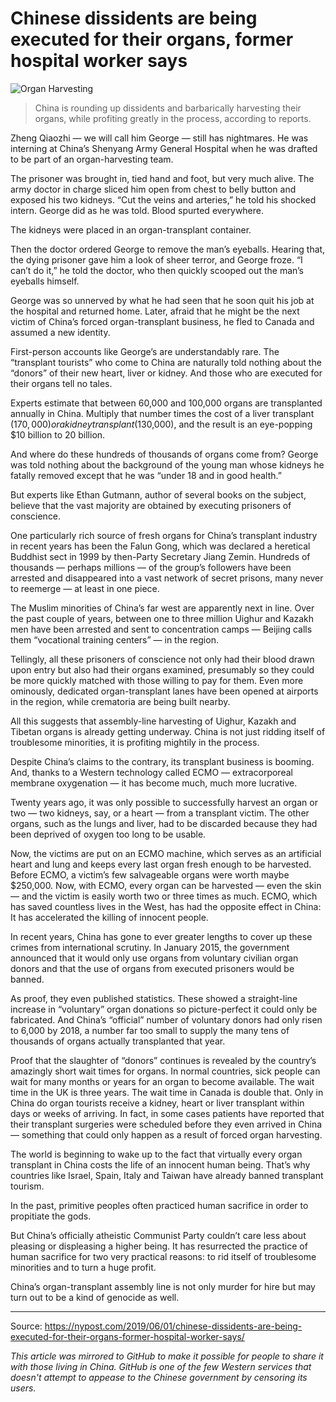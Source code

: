 # Chinese dissidents are being executed for their organs, former hospital worker says 

![Organ Harvesting](https://raw.githubusercontent.com/taibangle/awesome-china/master/images/organ-harvesting/chinese-dissident.jpg)
> China is rounding up dissidents and barbarically harvesting their organs, while profiting greatly in the process, according to reports.

Zheng Qiaozhi — we will call him George — still has nightmares. He was interning at China’s Shenyang Army General Hospital when he was drafted to be part of an organ-harvesting team.

The prisoner was brought in, tied hand and foot, but very much alive. The army doctor in charge sliced him open from chest to belly button and exposed his two kidneys. “Cut the veins and arteries,” he told his shocked intern. George did as he was told. Blood spurted everywhere.

The kidneys were placed in an organ-transplant container.

Then the doctor ordered George to remove the man’s eyeballs. Hearing that, the dying prisoner gave him a look of sheer terror, and George froze. “I can’t do it,” he told the doctor, who then quickly scooped out the man’s eyeballs himself.

George was so unnerved by what he had seen that he soon quit his job at the hospital and returned home. Later, afraid that he might be the next victim of China’s forced organ-transplant business, he fled to Canada and assumed a new identity.

First-person accounts like George’s are understandably rare. The “transplant tourists” who come to China are naturally told nothing about the “donors” of their new heart, liver or kidney. And those who are executed for their organs tell no tales.

Experts estimate that between 60,000 and 100,000 organs are transplanted annually in China. Multiply that number times the cost of a liver transplant ($170,000) or a kidney transplant ($130,000), and the result is an eye-popping $10 billion to 20 billion.

And where do these hundreds of thousands of organs come from? George was told nothing about the background of the young man whose kidneys he fatally removed except that he was “under 18 and in good health.”

But experts like Ethan Gutmann, author of several books on the subject, believe that the vast majority are obtained by executing prisoners of conscience.

One particularly rich source of fresh organs for China’s transplant industry in recent years has been the Falun Gong, which was declared a heretical Buddhist sect in 1999 by then-Party Secretary Jiang Zemin. Hundreds of thousands — perhaps millions — of the group’s followers have been arrested and disappeared into a vast network of secret prisons, many never to reemerge — at least in one piece.

The Muslim minorities of China’s far west are apparently next in line. Over the past couple of years, between one to three million Uighur and Kazakh men have been arrested and sent to concentration camps — Beijing calls them “vocational training centers” — in the region.

Tellingly, all these prisoners of conscience not only had their blood drawn upon entry but also had their organs examined, presumably so they could be more quickly matched with those willing to pay for them. Even more ominously, dedicated organ-transplant lanes have been opened at airports in the region, while crematoria are being built nearby.

All this suggests that assembly-line harvesting of Uighur, Kazakh and Tibetan organs is already getting underway. China is not just ridding itself of troublesome minorities, it is profiting mightily in the process.

Despite China’s claims to the contrary, its transplant business is booming. And, thanks to a Western technology called ECMO — extracorporeal membrane oxygenation — it has become much, much more lucrative.

Twenty years ago, it was only possible to successfully harvest an organ or two — two kidneys, say, or a heart — from a transplant victim. The other organs, such as the lungs and liver, had to be discarded because they had been deprived of oxygen too long to be usable.

Now, the victims are put on an ECMO machine, which serves as an artificial heart and lung and keeps every last organ fresh enough to be harvested. Before ECMO, a victim’s few salvageable organs were worth maybe $250,000. Now, with ECMO, every organ can be harvested — even the skin — and the victim is easily worth two or three times as much. ECMO, which has saved countless lives in the West, has had the opposite effect in China: It has accelerated the killing of innocent people.

In recent years, China has gone to ever greater lengths to cover up these crimes from international scrutiny. In January 2015, the government announced that it would only use organs from voluntary civilian organ donors and that the use of organs from executed prisoners would be banned.

As proof, they even published statistics. These showed a straight-line increase in “voluntary” organ donations so picture-perfect it could only be fabricated. And China’s “official” number of voluntary donors had only risen to 6,000 by 2018, a number far too small to supply the many tens of thousands of organs actually transplanted that year.

Proof that the slaughter of “donors” continues is revealed by the country’s amazingly short wait times for organs. In normal countries, sick people can wait for many months or years for an organ to become available. The wait time in the UK is three years. The wait time in Canada is double that. Only in China do organ tourists receive a kidney, heart or liver transplant within days or weeks of arriving. In fact, in some cases patients have reported that their transplant surgeries were scheduled before they even arrived in China — something that could only happen as a result of forced organ harvesting.

The world is beginning to wake up to the fact that virtually every organ transplant in China costs the life of an innocent human being. That’s why countries like Israel, Spain, Italy and Taiwan have already banned transplant tourism.

In the past, primitive peoples often practiced human sacrifice in order to propitiate the gods.

But China’s officially atheistic Communist Party couldn’t care less about pleasing or displeasing a higher being. It has resurrected the practice of human sacrifice for two very practical reasons: to rid itself of troublesome minorities and to turn a huge profit.

China’s organ-transplant assembly line is not only murder for hire but may turn out to be a kind of genocide as well.

---

Source: https://nypost.com/2019/06/01/chinese-dissidents-are-being-executed-for-their-organs-former-hospital-worker-says/

*This article was mirrored to GitHub to make it possible for people to share it with those living in China. GitHub is one of the few Western services that doesn't attempt to appease to the Chinese government by censoring its users.*